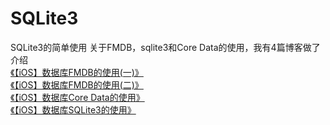 # SQLite3
SQLite3的简单使用
关于FMDB，sqlite3和Core Data的使用，我有4篇博客做了介绍<br>
[《【iOS】数据库FMDB的使用(一)》](http://blog.csdn.net/zhuming3834/article/details/50388097)<br>
[《【iOS】数据库FMDB的使用(二)》](http://blog.csdn.net/zhuming3834/article/details/50392887)<br>
[《【iOS】数据库Core Data的使用》](http://blog.csdn.net/zhuming3834/article/details/50442579)<br>
[《【iOS】数据库SQLite3的使用》](http://blog.csdn.net/zhuming3834/article/details/50455597)<br>
